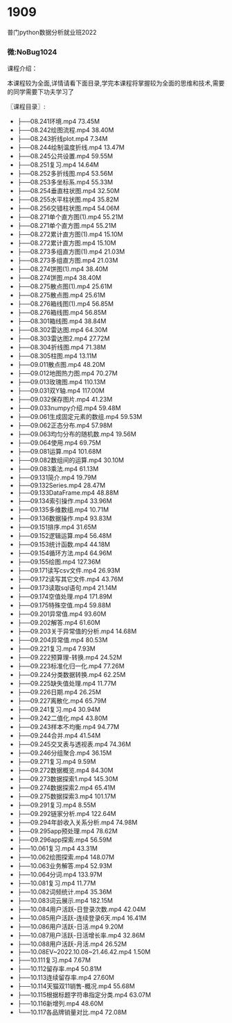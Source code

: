 # 1909
普门python数据分析就业班2022
### 微:NoBug1024 


课程介绍：

本课程较为全面,详情请看下面目录,学完本课程将掌握较为全面的思维和技术,需要的同学需要下功夫学习了


〖课程目录〗:

- ├──08.241环境.mp4  73.45M
- ├──08.242绘图流程.mp4  38.40M
- ├──08.243折线plot.mp4  7.34M
- ├──08.244绘制温度折线.mp4  13.47M
- ├──08.245公共设置.mp4  59.55M
- ├──08.251复习.mp4  14.64M
- ├──08.252多折线图.mp4  53.56M
- ├──08.253多坐标系.mp4  55.33M
- ├──08.254垂直柱状图.mp4  32.50M
- ├──08.255水平柱状图.mp4  35.82M
- ├──08.256交错柱状图.mp4  54.06M
- ├──08.271单个直方图(1).mp4  55.21M
- ├──08.271单个直方图.mp4  55.21M
- ├──08.272累计直方图(1).mp4  15.10M
- ├──08.272累计直方图.mp4  15.10M
- ├──08.273多组直方图(1).mp4  21.03M
- ├──08.273多组直方图.mp4  21.03M
- ├──08.274饼图(1).mp4  38.40M
- ├──08.274饼图.mp4  38.40M
- ├──08.275散点图(1).mp4  25.61M
- ├──08.275散点图.mp4  25.61M
- ├──08.276箱线图(1).mp4  56.85M
- ├──08.276箱线图.mp4  56.85M
- ├──08.301箱线图.mp4  38.84M
- ├──08.302雷达图.mp4  64.30M
- ├──08.303雷达图2.mp4  27.72M
- ├──08.304折线图.mp4  71.38M
- ├──08.305柱图.mp4  13.11M
- ├──09.011散点图.mp4  48.20M
- ├──09.012地图热力图.mp4  70.27M
- ├──09.013玫瑰图.mp4  110.13M
- ├──09.031双Y轴.mp4  117.00M
- ├──09.032保存图片.mp4  41.23M
- ├──09.033numpy介绍.mp4  59.48M
- ├──09.061生成固定元素的数组.mp4  59.53M
- ├──09.062正态分布.mp4  57.98M
- ├──09.063均匀分布的随机数.mp4  19.56M
- ├──09.064使用.mp4  69.75M
- ├──09.081运算.mp4  101.68M
- ├──09.082数组间的运算.mp4  30.10M
- ├──09.083乘法.mp4  61.13M
- ├──09.131简介.mp4  19.79M
- ├──09.132Series.mp4  28.47M
- ├──09.133DataFrame.mp4  48.88M
- ├──09.134索引操作.mp4  33.96M
- ├──09.135多维数组.mp4  10.71M
- ├──09.136数据操作.mp4  93.83M
- ├──09.151排序.mp4  31.65M
- ├──09.152逻辑运算.mp4  56.48M
- ├──09.153统计函数.mp4  44.18M
- ├──09.154循环方法.mp4  64.96M
- ├──09.155绘图.mp4  127.36M
- ├──09.171读写csv文件.mp4  26.93M
- ├──09.172读写其它文件.mp4  43.76M
- ├──09.173读取sql语句.mp4  21.14M
- ├──09.174空值处理.mp4  171.89M
- ├──09.175特殊空值.mp4  59.88M
- ├──09.201异常值.mp4  93.60M
- ├──09.202解答.mp4  61.60M
- ├──09.203关于异常值的分析.mp4  14.68M
- ├──09.204异常值.mp4  80.53M
- ├──09.221复习.mp4  7.93M
- ├──09.222预算理-转换.mp4  24.52M
- ├──09.223标准化归一化.mp4  77.26M
- ├──09.224分类数据转换.mp4  62.25M
- ├──09.225缺失值处理.mp4  11.77M
- ├──09.226日期.mp4  26.25M
- ├──09.227离散化.mp4  65.79M
- ├──09.241复习.mp4  30.94M
- ├──09.242二值化.mp4  43.80M
- ├──09.243样本不均衡.mp4  94.77M
- ├──09.244合并.mp4  41.54M
- ├──09.245交叉表与透视表.mp4  74.36M
- ├──09.246分组聚合.mp4  36.15M
- ├──09.271复习.mp4  9.59M
- ├──09.272数据概览.mp4  84.30M
- ├──09.273数据探索1.mp4  145.30M
- ├──09.274数据探索2.mp4  65.41M
- ├──09.275数据探索3.mp4  101.17M
- ├──09.291复习.mp4  8.55M
- ├──09.292链家分析.mp4  122.64M
- ├──09.294年龄收入关系分析.mp4  74.98M
- ├──09.295app预处理.mp4  78.62M
- ├──09.296app探索.mp4  56.59M
- ├──10.061复习.mp4  43.31M
- ├──10.062绘图探索.mp4  148.07M
- ├──10.063业务解答.mp4  52.93M
- ├──10.064分词.mp4  133.97M
- ├──10.081复习.mp4  11.77M
- ├──10.082词频统计.mp4  35.36M
- ├──10.083词云展示.mp4  182.15M
- ├──10.084用户活跃-日登录次数.mp4  42.04M
- ├──10.085用户活跃-连续登录6天.mp4  16.41M
- ├──10.086用户活跃-日活.mp4  9.20M
- ├──10.087用户活跃-日活增长率.mp4  32.86M
- ├──10.088用户活跃-月活.mp4  26.52M
- ├──10.08EV~2022.10.08~21.46.42.mp4  1.50M
- ├──10.111复习.mp4  7.67M
- ├──10.112留存率.mp4  50.81M
- ├──10.113连续留存率.mp4  27.60M
- ├──10.114天猫双11销售-概况.mp4  55.68M
- ├──10.115根据标题字符串指定分类.mp4  63.07M
- ├──10.116新增列.mp4  48.60M
- └──10.117各品牌销量对比.mp4  72.08M
